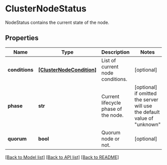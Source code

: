 # ClusterNodeStatus

NodeStatus contains the current state of the node.
## Properties
Name | Type | Description | Notes
------------ | ------------- | ------------- | -------------
**conditions** | [**[ClusterNodeCondition]**](ClusterNodeCondition.md) | List of current node conditions. | [optional] 
**phase** | **str** | Current lifecycle phase of the node. | [optional]  if omitted the server will use the default value of "unknown"
**quorum** | **bool** | Quorum node or not. | [optional] 

[[Back to Model list]](../README.md#documentation-for-models) [[Back to API list]](../README.md#documentation-for-api-endpoints) [[Back to README]](../README.md)


